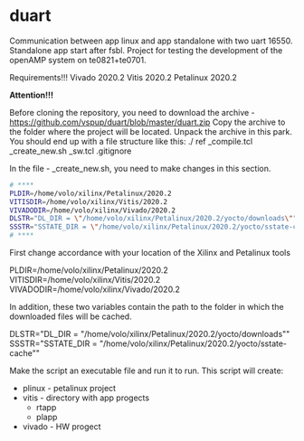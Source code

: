 # duart
Communication between app linux and app standalone with two uart 16550. Standalone app start after fsbl. 
Project for testing the development of the openAMP system on te0821+te0701.

Requirements!!!
Vivado 2020.2
Vitis 2020.2
Petalinux 2020.2

**Attention!!!**

Before cloning the repository, you need to download the archive - https://github.com/vspup/duart/blob/master/duart.zip
Copy the archive to the folder where the project will be located. 
Unpack the archive in this park. 
You should end up with a file structure like this:
./
  ref
  _compile.tcl
  _create_new.sh
  _sw.tcl
  .gitignore
  
In the file - _create_new.sh, you need to make changes in this section.
  ```bash 
# ****
PLDIR=/home/volo/xilinx/Petalinux/2020.2
VITISDIR=/home/volo/xilinx/Vitis/2020.2
VIVADODIR=/home/volo/xilinx/Vivado/2020.2
DLSTR="DL_DIR = \"/home/volo/xilinx/Petalinux/2020.2/yocto/downloads\""
SSSTR="SSTATE_DIR = \"/home/volo/xilinx/Petalinux/2020.2/yocto/sstate-cache\""
# ****
```
First change accordance with your location of the Xilinx and Petalinux tools

PLDIR=/home/volo/xilinx/Petalinux/2020.2
VITISDIR=/home/volo/xilinx/Vitis/2020.2
VIVADODIR=/home/volo/xilinx/Vivado/2020.2

In addition, these two variables contain the path to the folder in which the downloaded files will be cached.
  
  DLSTR="DL_DIR = \"/home/volo/xilinx/Petalinux/2020.2/yocto/downloads\""
  SSSTR="SSTATE_DIR = \"/home/volo/xilinx/Petalinux/2020.2/yocto/sstate-cache\""  

Make the script an executable file and run it to run. This script will create:
- plinux - petalinux project
- vitis - directory with app progects
  - rtapp
  - plapp
- vivado - HW progect

